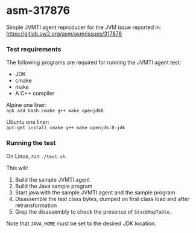 # asm-317876

Simple JVMTI agent reproducer for the JVM issue reported in:  
https://gitlab.ow2.org/asm/asm/issues/317876

### Test requirements

The following programs are required for running the JVMTI agent test:

- JDK
- cmake
- make
- A C++ compiler

Alpine one liner:  
`apk add bash cmake g++ make openjdk8`

Ubuntu one liner:  
`apt-get install cmake g++ make openjdk-8-jdk`

### Running the test

On Linux, run `./test.sh`.

This will:
1. Build the sample JVMTI agent
2. Build the Java sample program
3. Start java with the sample JVMTI agent and the sample program
4. Disassemble the test class bytes, dumped on first class load and after retransformation
5. Grep the disassembly to check the presense of `StackMapTable`.

Note that `JAVA_HOME` must be set to the desired JDK location.
